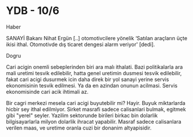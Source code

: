 # YDB - 10/6

Haber

SANAYİ Bakanı Nihat Ergün [..] otomotivcilere yönelik ‘Satılan araçların üçte ikisi ithal. Otomotivde dış ticaret dengesi alarm veriyor' [dedi].

Dogru

Cari acigin onemli sebeplerinden biri ara malı ithalati. Bazi politikalarla ara mali uretimi tesvik edilebilir, hatta genel uretimin dusmesi tesvik edilebilir, fakat cari acigi dusurmek icin daha direk bir yol sanayi yerine servis ekonomisinin tesvik edilmesi. Ya da en azindan onunun acilmasi. Servis ekonomisinde cari acik ihtimali az.

Bir cagri merkezi mesela cari acigi buyutebilir mi? Hayir. Buyuk miktarlarda hicbir sey ithal edilmiyor. Sirket masrafi sadece calisanlari bulmak, egitmek gibi "yerel" seyler. Yazilim sektorunde birileri birkac bin dolarlik bilgisayarlarla milyon dolarlik ihracat yapabilir. Masraf sadece calisanlara verilen maas, ve uretime oranla cuzi bir donanim altyapisidir.
